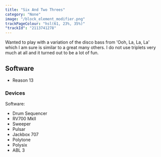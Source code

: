 ```yaml
---
title: "Six And Two Threes"
category: "None"
image: "/block_element_modifier.png"
trackPageColour: "hsl(61, 23%, 35%)"
"trackId": "2113741278"
---
```


Wanted to play with a variation of the disco bass from 'Ooh, La, La, La' which I am sure is similar to a great many others. I do not use triplets very much at all and it turned out to be a lot of fun.

## Software
- Reason 13 
### Devices
Software:
- Drum Sequencer
- RV700 MkII
- Sweeper
- Pulsar
- Jackbox 707
- Polytone
- Polysix
- ABL 3

